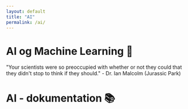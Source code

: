 ```yaml
---
layout: default
title: "AI"
permalink: /ai/
---
```


# AI og Machine Learning 🤖

"Your scientists were so preoccupied with whether or not they could that they didn't stop to think if they should." - Dr. Ian Malcolm (Jurassic Park)

# AI - dokumentation 📚
